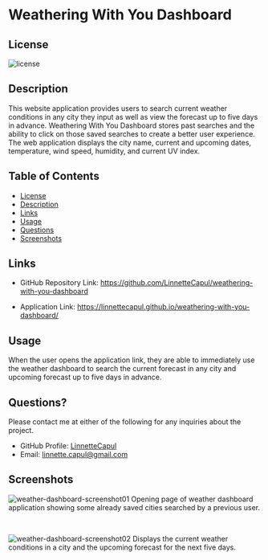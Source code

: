 # Weathering With You Dashboard

## License

![license](https://img.shields.io/static/v1?label=license&message=none&color=success)

## Description

This website application provides users to search current weather conditions in any city they input as well as view the forecast up to five days in advance. Weathering With You Dashboard stores past searches and the ability to click on those saved searches to create a better user experience. The web application displays the city name, current and upcoming dates, temperature, wind speed, humidity, and current UV index.

## Table of Contents

- [License](#license)
- [Description](#description)
- [Links](#links)
- [Usage](#usage)
- [Questions](#questions)
- [Screenshots](#screenshots)

## Links

- GitHub Repository Link: https://github.com/LinnetteCapul/weathering-with-you-dashboard

- Application Link: https://linnettecapul.github.io/weathering-with-you-dashboard/

## Usage

When the user opens the application link, they are able to immediately use the weather dashboard to search the current forecast in any city and upcoming forecast up to five days in advance.

## Questions?

Please contact me at either of the following for any inquiries about the project.

- GitHub Profile: [LinnetteCapul](https://github.com/LinnetteCapul)
- Email: linnette.capul@gmail.com

## Screenshots

![weather-dashboard-screenshot01]()
Opening page of weather dashboard application showing some already saved cities searched by a previous user.

  <br>
  
  ![weather-dashboard-screenshot02]()
  Displays the current weather conditions in a city and the upcoming forecast for the next five days.
